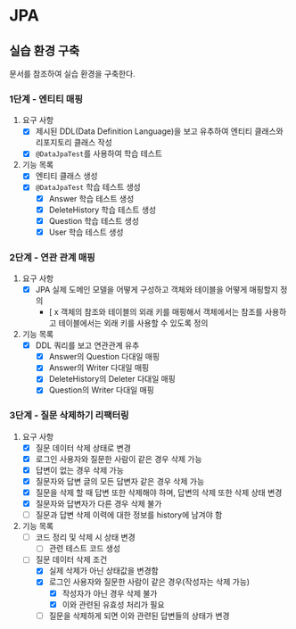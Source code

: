 # JPA

## 실습 환경 구축

문서를 참조하여 실습 환경을 구축한다.

### 1단계 - 엔티티 매핑

1. 요구 사항
    - [x] 제시된 DDL(Data Definition Language)을 보고 유추하여 엔티티 클래스와 리포지토리 클래스 작성
    - [x] `@DataJpaTest`를 사용하여 학습 테스트
2. 기능 목록
    - [x] 엔티티 클래스 생성
    - [x] `@DataJpaTest` 학습 테스트 생성
        - [x] Answer 학습 테스트 생성
        - [x] DeleteHistory 학습 테스트 생성
        - [x] Question 학습 테스트 생성
        - [x] User 학습 테스트 생성

### 2단계 - 연관 관계 매핑

1. 요구 사항
    - [x] JPA 실제 도메인 모델을 어떻게 구성하고 객체와 테이블을 어떻게 매핑할지 정의
        - [ x 객체의 참조와 테이블의 외래 키를 매핑해서 객체에서는 참조를 사용하고 테이블에서는 외래 키를 사용할 수 있도록 정의
2. 기능 목록
    - [x] DDL 쿼리를 보고 연관관계 유추
        - [x] Answer의 Question 다대일 매핑
        - [x] Answer의 Writer 다대일 매핑
        - [x] DeleteHistory의 Deleter 다대일 매핑
        - [x] Question의 Writer 다대일 매핑

### 3단계 - 질문 삭제하기 리팩터링

1. 요구 사항
    - [x] 질문 데이터 삭제 상태로 변경
    - [x] 로그인 사용자와 질문한 사람이 같은 경우 삭제 가능
    - [x] 답변이 없는 경우 삭제 가능
    - [x] 질문자와 답변 글의 모든 답변자 같은 경우 삭제 가능
    - [x] 질문을 삭제 할 때 답변 또한 삭제해야 하며, 답변의 삭제 또한 삭제 상태 변경
    - [x] 질문자와 답변자가 다른 경우 삭제 불가
    - [ ] 질문과 답변 삭제 이력에 대한 정보를 history에 남겨야 함
2. 기능 목록
    - [ ] 코드 정리 및 삭제 시 상태 변경
        - [ ] 관련 테스트 코드 생성
    - [ ] 질문 데이터 삭제 조건
        - [x] 실제 삭제가 아닌 상태값을 변경함 
        - [x] 로그인 사용자와 질문한 사람이 같은 경우(작성자는 삭제 가능)
            - [x] 작성자가 아닌 경우 삭제 불가
            - [x] 이와 관련된 유효성 처리가 필요
        - [ ] 질문을 삭제하게 되면 이와 관련된 답변들의 상태가 변경
